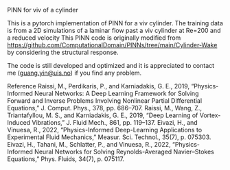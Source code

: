 PINN for viv of a cylinder

This is a pytorch implementation of PINN for a viv cylinder. The training data is from a 2D simulations of a laminar flow past a viv cylinder at Re=200 and a reduced velocity 
This PINN code is originally modified from https://github.com/ComputationalDomain/PINNs/tree/main/Cylinder-Wake by considering the structural response.

The code is still developed and optimized and it is appreciated to contact me (guang.yin@uis.no) if you find any problem.

Reference
Raissi, M., Perdikaris, P., and Karniadakis, G. E., 2019, “Physics-Informed Neural Networks: A Deep Learning Framework for Solving Forward and Inverse Problems Involving Nonlinear Partial Differential Equations,” J. Comput. Phys., 378, pp. 686–707.
Raissi, M., Wang, Z., Triantafyllou, M. S., and Karniadakis, G. E., 2019, “Deep Learning of Vortex-Induced Vibrations,” J. Fluid Mech., 861, pp. 119–137.
Eivazi, H., and Vinuesa, R., 2022, “Physics-Informed Deep-Learning Applications to Experimental Fluid Mechanics,” Measur. Sci. Technol., 35(7), p. 075303.
Eivazi, H., Tahani, M., Schlatter, P., and Vinuesa, R., 2022, “Physics-Informed Neural Networks for Solving Reynolds-Averaged Navier–Stokes Equations,” Phys. Fluids, 34(7), p. 075117.


 
 

